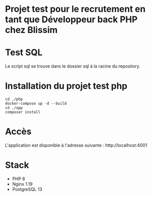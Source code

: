 # Projet test pour le recrutement en tant que Développeur back PHP chez Blissim
# Test SQL
Le script sql se trouve dans le dossier sql à la racine du repository.
# Installation du projet test php

```
cd ./php
docker-compose up -d --build
cd ./app
composer install
```
# Accès

L'application est disponible à l'adresse suivante : http://localhost:4001

# Stack

- PHP 8
- Nginx 1.19
- PostgreSQL 13
